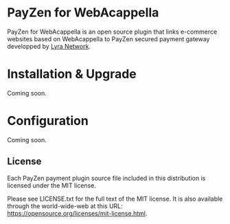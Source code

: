 # PayZen for WebAcappella

PayZen for WebAcappella is an open source plugin that links e-commerce websites based on WebAcappella to PayZen secured payment gateway developped by [Lyra Network](https://www.lyra-network.com/).

# Installation & Upgrade

Coming soon.

# Configuration

Coming soon.

## License

Each PayZen payment plugin source file included in this distribution is licensed under the MIT license.

Please see LICENSE.txt for the full text of the MIT license. It is also available through the world-wide-web at this URL: https://opensource.org/licenses/mit-license.html.

